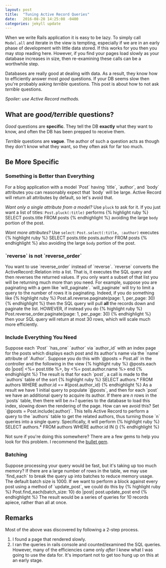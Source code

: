 ```yaml
---
layout: post
title:  "Tuning Active Record Queries"
date:   2016-08-28 14:25:08 -0400
categories: jekyll update
---
```

When we write Rails application it is easy to be lazy. To simply call `Model.all`
and iterate in the view is tempting, especially if we are in an early phase of
development with little data stored. If this works for you then you may stop
reading here. However, if you find your pages load slowly as your database increases
in size, then re-examining these calls can be a worthwhile step.

Databases are really good at dealing with data. As a result, they know how to
efficiently answer most <i>good</i> questions. If your DB seems slow then you're
probably asking <i>terrible</i> questions. This post is about how to not ask
<i>terrible</i> questions.

<i>Spoiler: use Active Record methods.</i>

<h2>What are <i>good/terrible</i> questions?</h2>
<i>Good</i> questions are <b>specific</b>. They tell the DB <b>exactly</b> what
they want to know, and often the DB has been prepped to receive them.

<i>Terrible</i> questions are <b>vague</b>. The author of such a question acts
as though they don't know what they want, so they often ask for far too much.
<h2>Be More Specific</h2>
<h3>Something is Better than Everything</h3>
For a blog application with a model `Post` having `title`, `author`, and `body`
attributes you can reasonably expect that `body` will be large.
Active Record will return all attributes by default, so let's avoid that.

<i>Want only a single attribute from a model?</i> Use `pluck` to ask for it. If
you just want a list of titles: `Post.pluck(:title)` performs
{% highlight ruby %}
SELECT posts.title FROM posts
{% endhighlight %}
avoiding the large `body` portion of the post.

<i>Want more attributes?</i> Use `select`: `Post.select(:title, :author)` executes
{% highlight ruby %}
SELECT posts.title posts.author FROM posts
{% endhighlight %}
also avoiding the large `body` portion of the post.

<h3>`reverse` is not `reverse_order`</h3>
You want to use `reverse_order` instead of `reverse`. `reverse` converts the ActiveRecord::Relation
into a list. That is, it executes the SQL query and then reverses the returned
values. If you only want a subset of that list you will be returning much more
than you need. For example, suppose you are paginating with a gem like `will_paginate`.
`will_paginate` will try to limit a query to the number of rows it is paginating.
Indeed, if you do something like
{% highlight ruby %}
Post.all.reverse.paginate(page: 1, per_page: 30)
{% endhighlight %}
then the SQL query will pull <b>all</b> the records down and paginate the list.
HOWEVER, if instead you do
{% highlight ruby %}
Post.reverse_order.paginate(page: 1, per_page: 30)
{% endhighlight %}
then your SQL query will return at most 30 rows, which will scale much more
efficiently.

<h3>Include Everything You Need</h3>
Suppose each `Post` `has_one` `author` via `author_id` with an index page for the
posts which displays each post and its author's name via the `name` attribute of
`Author`.  Suppose you do this with `@posts = Post.all` in the controller and
the following in the view
{% highlight ruby %}
@posts.each do |post|
  <%= post.title %>, by <%= post.author.name %>
end
{% endhighlight %}
The result is that for each `post`, a call is made to the `authors` table of the
sort
{% highlight ruby %}
SELECT authors.* FROM authors WHERE author.id == #{post.author_id}
{% endhighlight %}
As a result we have 1 initial query to populate `@posts`, and then for each `post`
we have an additional query to acquire its author. If there are <i>n</i> rows in
the `posts` table, then there will be <i>n+1</i> queries to the database to load
this index, slowing down the rendering of the page. How can we avoid this?
Set `@posts = Post.include(:author)`. This tells Active Record to perform a query
to the `authors` table to get the related authors, thus turning those `n` queries
into a single query. Specifically, it will perform
{% highlight ruby %}
SELECT authors.* FROM authors WHERE author.id IN (<list of ids from posts table>)
{% endhighlight %}

Not sure if you're doing this somewhere? There are a few gems to help you look
for this problem. I recommend the [bullet gem][bullet].

<h3>Batching</h3>
Suppose processing your query would be fast, but it's taking up too much memory?
If there are a large number of rows in the table, we may use `find_each` to break
the query up into batches to reduce memory usage. The default batch size is 1000. If we want to perform
a block against every post using a method of `update_post`, we could do this by
{% highlight ruby %}
Post.find_each(batch_size: 10) do |post|
  post.update_post
end
{% endhighlight %}
The result would be a series of queries for 10 records apiece, rather than all at
once.

<h2>Remarks</h2>
Most of the above was discovered by following a 2-step process.

1. I found a page that rendered slowly.
2. I ran the queries in rails console and counted/examined the SQL queries.
However, many of the efficiencies came only <i>after</i> I knew what I was going
to use the data for. It's important not to get too hung up on this at an early stage.


[bullet]: https://github.com/flyerhzm/bullet
